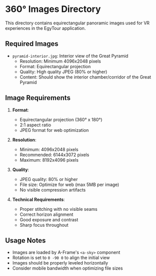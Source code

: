 # 360° Images Directory

This directory contains equirectangular panoramic images used for VR experiences in the EgyTour application.

## Required Images

- `pyramid-interior.jpg`: Interior view of the Great Pyramid
  - Resolution: Minimum 4096x2048 pixels
  - Format: Equirectangular projection
  - Quality: High quality JPEG (80% or higher)
  - Content: Should show the interior chamber/corridor of the Great Pyramid

## Image Requirements

1. **Format**: 
   - Equirectangular projection (360° x 180°)
   - 2:1 aspect ratio
   - JPEG format for web optimization

2. **Resolution**:
   - Minimum: 4096x2048 pixels
   - Recommended: 6144x3072 pixels
   - Maximum: 8192x4096 pixels

3. **Quality**:
   - JPEG quality: 80% or higher
   - File size: Optimize for web (max 5MB per image)
   - No visible compression artifacts

4. **Technical Requirements**:
   - Proper stitching with no visible seams
   - Correct horizon alignment
   - Good exposure and contrast
   - Sharp focus throughout

## Usage Notes

- Images are loaded by A-Frame's `<a-sky>` component
- Rotation is set to `0 -90 0` to align the initial view
- Images should be properly leveled horizontally
- Consider mobile bandwidth when optimizing file sizes 